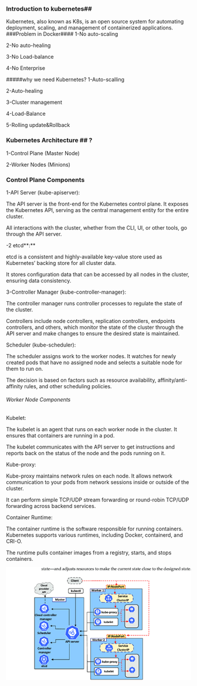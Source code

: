 ### Introduction to kubernetes##
Kubernetes, also known as K8s, is an open source system for automating deployment, scaling, and management of containerized applications.
###Problem in Docker####
1-No auto-scaling

2-No auto-healing

3-No Load-balance

4-No Enterprise

#####why we need Kubernetes?
1-Auto-scalling

2-Auto-healing

3-Cluster management

4-Load-Balance

5-Rolling update&Rollback

### Kubernetes Architecture ## ?

1-Control Plane (Master Node)

2-Worker Nodes (Minions)
 ### Control Plane Components #####

1-API Server (kube-apiserver):

The API server is the front-end for the Kubernetes control plane. It exposes the Kubernetes API, serving as the central management entity for the entire cluster.

All interactions with the cluster, whether from the CLI, UI, or other tools, go through the API server.

-2 etcd**:**

etcd is a consistent and highly-available key-value store used as Kubernetes’ backing store for all cluster data.

It stores configuration data that can be accessed by all nodes in the cluster, ensuring data consistency.

3-Controller Manager (kube-controller-manager):

The controller manager runs controller processes to regulate the state of the cluster.

Controllers include node controllers, replication controllers, endpoints controllers, and others, which monitor the state of the cluster through the API server and make changes to ensure the desired state is maintained.

Scheduler (kube-scheduler):

The scheduler assigns work to the worker nodes. It watches for newly created pods that have no assigned node and selects a suitable node for them to run on.

The decision is based on factors such as resource availability, affinity/anti-affinity rules, and other scheduling policies.

###### Worker Node Components #####

Kubelet:

The kubelet is an agent that runs on each worker node in the cluster. It ensures that containers are running in a pod.

The kubelet communicates with the API server to get instructions and reports back on the status of the node and the pods running on it.

Kube-proxy:

Kube-proxy maintains network rules on each node. It allows network communication to your pods from network sessions inside or outside of the cluster.

It can perform simple TCP/UDP stream forwarding or round-robin TCP/UDP forwarding across backend services.

Container Runtime:

The container runtime is the software responsible for running containers. Kubernetes supports various runtimes, including Docker, containerd, and CRI-O.

The runtime pulls container images from a registry, starts, and stops containers.


![Kubernetes Diagrame](../pictures/Kubernetes-architecture-diagrame.png)
